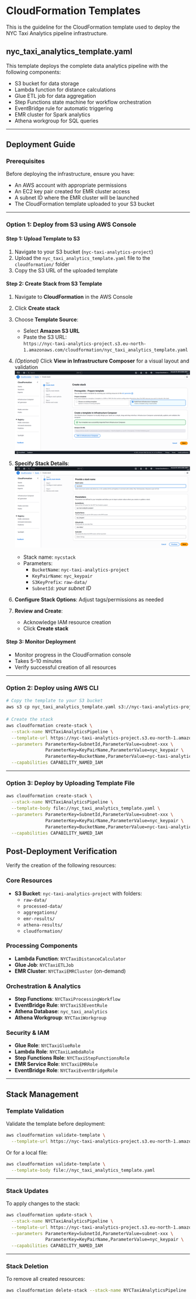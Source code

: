 
# CloudFormation Templates

This is the guideline for the CloudFormation template used to deploy the NYC Taxi Analytics pipeline infrastructure.

## nyc_taxi_analytics_template.yaml

This template deploys the complete data analytics pipeline with the following components:

- S3 bucket for data storage  
- Lambda function for distance calculations  
- Glue ETL job for data aggregation  
- Step Functions state machine for workflow orchestration  
- EventBridge rule for automatic triggering  
- EMR cluster for Spark analytics  
- Athena workgroup for SQL queries  

---

## Deployment Guide

### Prerequisites

Before deploying the infrastructure, ensure you have:

- An AWS account with appropriate permissions  
- An EC2 key pair created for EMR cluster access  
- A subnet ID where the EMR cluster will be launched  
- The CloudFormation template uploaded to your S3 bucket  

---

### Option 1: Deploy from S3 using AWS Console

#### Step 1: Upload Template to S3

1. Navigate to your S3 bucket (`nyc-taxi-analytics-project`)  
2. Upload the `nyc_taxi_analytics_template.yaml` file to the `cloudformation/` folder  
3. Copy the S3 URL of the uploaded template  

#### Step 2: Create Stack from S3 Template

1. Navigate to **CloudFormation** in the AWS Console  
2. Click **Create stack**  
3. Choose **Template Source**:  
   - Select **Amazon S3 URL**  
   - Paste the S3 URL:  
     `https://nyc-taxi-analytics-project.s3.eu-north-1.amazonaws.com/cloudformation/nyc_taxi_analytics_template.yaml`  

4. *(Optional)* Click **View in Infrastructure Composer** for a visual layout and validation  
![Infrastructure Composer View](images/infrastructure_composer.png)  

5. **Specify Stack Details**:  
![Stack Name Configuration](../images/stacking.png)  
   - Stack name: `nycstack`  
   - Parameters:  
     - `BucketName`: `nyc-taxi-analytics-project`  
     - `KeyPairName`: `nyc_keypair`  
     - `S3KeyPrefix`: `raw-data/`  
     - `SubnetId`: *your subnet ID*  

6. **Configure Stack Options**: Adjust tags/permissions as needed  

7. **Review and Create**:  
   - Acknowledge IAM resource creation  
   - Click **Create stack**  

#### Step 3: Monitor Deployment

- Monitor progress in the CloudFormation console  
- Takes 5–10 minutes  
- Verify successful creation of all resources  

---

### Option 2: Deploy using AWS CLI

```bash
# Copy the template to your S3 bucket
aws s3 cp nyc_taxi_analytics_template.yaml s3://nyc-taxi-analytics-project/cloudformation/

# Create the stack
aws cloudformation create-stack \
  --stack-name NYCTaxiAnalyticsPipeline \
  --template-url https://nyc-taxi-analytics-project.s3.eu-north-1.amazonaws.com/cloudformation/nyc_taxi_analytics_template.yaml \
  --parameters ParameterKey=SubnetId,ParameterValue=subnet-xxx \
               ParameterKey=KeyPairName,ParameterValue=nyc_keypair \
               ParameterKey=BucketName,ParameterValue=nyc-taxi-analytics-project \
  --capabilities CAPABILITY_NAMED_IAM
```

---

### Option 3: Deploy by Uploading Template File

```bash
aws cloudformation create-stack \
  --stack-name NYCTaxiAnalyticsPipeline \
  --template-body file://nyc_taxi_analytics_template.yaml \
  --parameters ParameterKey=SubnetId,ParameterValue=subnet-xxx \
               ParameterKey=KeyPairName,ParameterValue=nyc_keypair \
               ParameterKey=BucketName,ParameterValue=nyc-taxi-analytics-project \
  --capabilities CAPABILITY_NAMED_IAM
```

##  Post-Deployment Verification

Verify the creation of the following resources:

### Core Resources

- **S3 Bucket**: `nyc-taxi-analytics-project` with folders:  
  - `raw-data/`  
  - `processed-data/`  
  - `aggregations/`  
  - `emr-results/`  
  - `athena-results/`  
  - `cloudformation/`  

### Processing Components

- **Lambda Function**: `NYCTaxiDistanceCalculator`  
- **Glue Job**: `NYCTaxiETLJob`  
- **EMR Cluster**: `NYCTaxiEMRCluster` (on-demand)  

### Orchestration & Analytics

- **Step Functions**: `NYCTaxiProcessingWorkflow`  
- **EventBridge Rule**: `NYCTaxiS3EventRule`  
- **Athena Database**: `nyc_taxi_analytics`  
- **Athena Workgroup**: `NYCTaxiWorkgroup`  

### Security & IAM

- **Glue Role**: `NYCTaxiGlueRole`  
- **Lambda Role**: `NYCTaxiLambdaRole`  
- **Step Functions Role**: `NYCTaxiStepFunctionsRole`  
- **EMR Service Role**: `NYCTaxiEMRRole`  
- **EventBridge Role**: `NYCTaxiEventBridgeRole`  

---

## Stack Management

### Template Validation

Validate the template before deployment:

```bash
aws cloudformation validate-template \
  --template-url https://nyc-taxi-analytics-project.s3.eu-north-1.amazonaws.com/cloudformation/nyc_taxi_analytics_template.yaml
```

Or for a local file:

```bash
aws cloudformation validate-template \
  --template-body file://nyc_taxi_analytics_template.yaml
```

---

### Stack Updates

To apply changes to the stack:

```bash
aws cloudformation update-stack \
  --stack-name NYCTaxiAnalyticsPipeline \
  --template-url https://nyc-taxi-analytics-project.s3.eu-north-1.amazonaws.com/cloudformation/nyc_taxi_analytics_template.yaml \
  --parameters ParameterKey=SubnetId,ParameterValue=subnet-xxx \
               ParameterKey=KeyPairName,ParameterValue=nyc_keypair \
  --capabilities CAPABILITY_NAMED_IAM
```

---

### Stack Deletion

To remove all created resources:

```bash
aws cloudformation delete-stack --stack-name NYCTaxiAnalyticsPipeline
```

